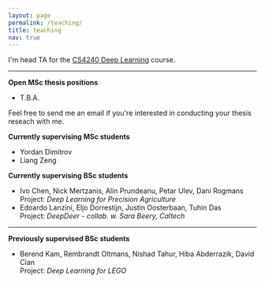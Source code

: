 ```yaml
---
layout: page
permalink: /teaching/
title: teaching
nav: true
---
```


I'm head TA for the [CS4240 Deep Learning](https://studiegids.tudelft.nl/a101_displayCourse.do?course_id=55236) course.

---

**Open MSc thesis positions**
* T.B.A.

Feel free to send me an email if you're interested in conducting your thesis reseach with me.

**Currently supervising MSc students**
* Yordan Dimitrov
* Liang Zeng

**Currently supervising BSc students**
* Ivo Chen, Nick Mertzanis, Alin Prundeanu, Petar Ulev, Dani Rogmans  
  Project: *Deep Learning for Precision Agriculture*
* Edoardo Lanzini, Eljo Dorrestijn, Justin Oosterbaan, Tuhin Das  
  Project: *DeepDeer - collab. w. Sara Beery, Caltech*

---

**Previously supervised BSc students**
* Berend Kam, Rembrandt Oltmans, Nishad Tahur, Hiba Abderrazik, David Cian  
  Project: *Deep Learning for LEGO*
